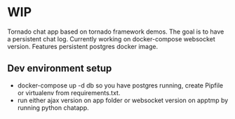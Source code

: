 # WIP

Tornado chat app based on tornado framework demos. The goal is to have a persistent chat log.
Currently working on docker-compose websocket version. Features persistent postgres docker image.

## Dev environment setup 
- docker-compose up -d db so you have postgres running, create Pipfile or virtualenv from requirements.txt.
- run either ajax version on app folder or websocket version on apptmp by running python chatapp.
